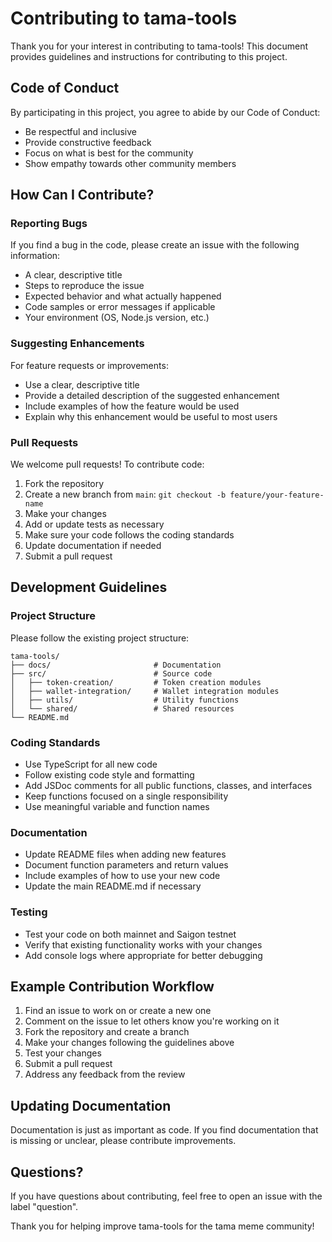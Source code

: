# Contributing to tama-tools

Thank you for your interest in contributing to tama-tools! This document provides guidelines and instructions for contributing to this project.

## Code of Conduct

By participating in this project, you agree to abide by our Code of Conduct:

- Be respectful and inclusive
- Provide constructive feedback
- Focus on what is best for the community
- Show empathy towards other community members

## How Can I Contribute?

### Reporting Bugs

If you find a bug in the code, please create an issue with the following information:

- A clear, descriptive title
- Steps to reproduce the issue
- Expected behavior and what actually happened
- Code samples or error messages if applicable
- Your environment (OS, Node.js version, etc.)

### Suggesting Enhancements

For feature requests or improvements:

- Use a clear, descriptive title
- Provide a detailed description of the suggested enhancement
- Include examples of how the feature would be used
- Explain why this enhancement would be useful to most users

### Pull Requests

We welcome pull requests! To contribute code:

1. Fork the repository
2. Create a new branch from `main`: `git checkout -b feature/your-feature-name`
3. Make your changes
4. Add or update tests as necessary
5. Make sure your code follows the coding standards
6. Update documentation if needed
7. Submit a pull request

## Development Guidelines

### Project Structure

Please follow the existing project structure:

```
tama-tools/
├── docs/                       # Documentation
├── src/                        # Source code
│   ├── token-creation/         # Token creation modules
│   ├── wallet-integration/     # Wallet integration modules
│   ├── utils/                  # Utility functions
│   └── shared/                 # Shared resources
└── README.md
```

### Coding Standards

- Use TypeScript for all new code
- Follow existing code style and formatting
- Add JSDoc comments for all public functions, classes, and interfaces
- Keep functions focused on a single responsibility
- Use meaningful variable and function names

### Documentation

- Update README files when adding new features
- Document function parameters and return values
- Include examples of how to use your new code
- Update the main README.md if necessary

### Testing

- Test your code on both mainnet and Saigon testnet
- Verify that existing functionality works with your changes
- Add console logs where appropriate for better debugging

## Example Contribution Workflow

1. Find an issue to work on or create a new one
2. Comment on the issue to let others know you're working on it
3. Fork the repository and create a branch
4. Make your changes following the guidelines above
5. Test your changes
6. Submit a pull request
7. Address any feedback from the review

## Updating Documentation

Documentation is just as important as code. If you find documentation that is missing or unclear, please contribute improvements.

## Questions?

If you have questions about contributing, feel free to open an issue with the label "question".

Thank you for helping improve tama-tools for the tama meme community! 